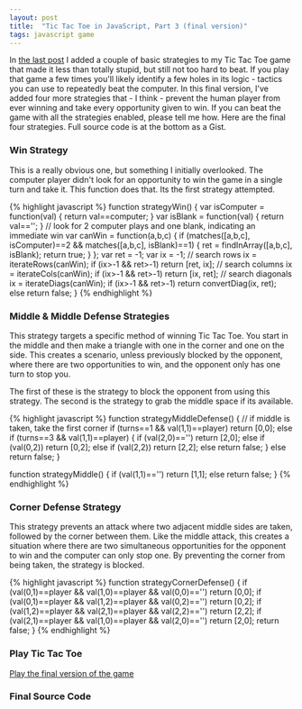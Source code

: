 ```yaml
---
layout: post
title:  "Tic Tac Toe in JavaScript, Part 3 (final version)"
tags: javascript game 
---
```


In <a href="/2014/03/16/tic-tac-toe-in-javascript-part-2.html">the last post</a> I added a couple of basic strategies to my Tic Tac Toe game that made it less than totally stupid, but still not too hard to beat. If you play that game a few times you'll likely identify a few holes in its logic - tactics you can use to repeatedly beat the computer. In this final version, I've added four more strategies that - I think - prevent the human player from ever winning and take every opportunity given to win. If you can beat the game with all the strategies enabled, please tell me how. Here are the final four strategies. Full source code is at the bottom as a Gist.

### Win Strategy

This is a really obvious one, but something I initially overlooked. The computer player didn't look for an opportunity to win the game in a single turn and take it. This function does that. Its the first strategy attempted.

{% highlight javascript %}
function strategyWin() {
  var isComputer = function(val) { return val==computer; }
  var isBlank = function(val) { return val==''; }
  // look for 2 computer plays and one blank, indicating an immediate win
  var canWin = function(a,b,c) {
    if (matches([a,b,c], isComputer)==2 && 
        matches([a,b,c], isBlank)==1) {
      ret = findInArray([a,b,c], isBlank);
      return true;
    } 
  };
  var ret = -1;
  var ix = -1;
  // search rows
  ix = iterateRows(canWin);
  if (ix>-1 && ret>-1) return [ret, ix];
  // search columns
  ix = iterateCols(canWin);
  if (ix>-1 && ret>-1) return [ix, ret];
  // search diagonals
  ix = iterateDiags(canWin);
  if (ix>-1 && ret>-1) return convertDiag(ix, ret);
  else return false;
}
{% endhighlight %}

### Middle & Middle Defense Strategies

This strategy targets a specific method of winning Tic Tac Toe. You start in the middle and then make a triangle with one in the corner and one on the side. This creates a scenario, unless previously blocked by the opponent, where there are two opportunities to win, and the opponent only has one turn to stop you.

The first of these is the strategy to block the opponent from using this strategy. The second is the strategy to grab the middle space if its available.

{% highlight javascript %}
function strategyMiddleDefense() {
  // if middle is taken, take the first corner
  if (turns==1 && val(1,1)==player) return [0,0];
  else if (turns==3 && val(1,1)==player) {
    if (val(2,0)=='') return [2,0];
    else if (val(0,2)) return [0,2];
    else if (val(2,2)) return [2,2];
    else return false;
  } 
  else return false;
}

function strategyMiddle() {
  if (val(1,1)=='') return [1,1];
  else return false;
}
{% endhighlight %}

### Corner Defense Strategy

This strategy prevents an attack where two adjacent middle sides are taken, followed by the corner between them. Like the middle attack, this creates a situation where there are two simultaneous opportunities for the opponent to win and the computer can only stop one. By preventing the corner from being taken, the strategy is blocked. 

{% highlight javascript %}
function strategyCornerDefense() {
  if (val(0,1)==player && val(1,0)==player && val(0,0)=='') return [0,0];
  if (val(0,1)==player && val(1,2)==player && val(0,2)=='') return [0,2];
  if (val(1,2)==player && val(2,1)==player && val(2,2)=='') return [2,2];
  if (val(2,1)==player && val(1,0)==player && val(2,0)=='') return [2,0];
  return false;
}
{% endhighlight %}

### Play Tic Tac Toe

<a href="/projects/tic-tac-toe/index.html">Play the final version of the game</a>


### Final Source Code

<script src="https://gist.github.com/wiseley/9458565.js"></script>


